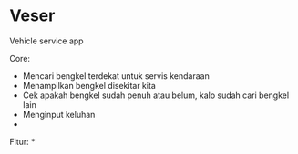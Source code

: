 # Veser
Vehicle service app

Core:
* Mencari bengkel terdekat untuk servis kendaraan
* Menampilkan bengkel disekitar kita
* Cek apakah bengkel sudah penuh atau belum, kalo sudah cari bengkel lain
* Menginput keluhan
* 

Fitur:
*